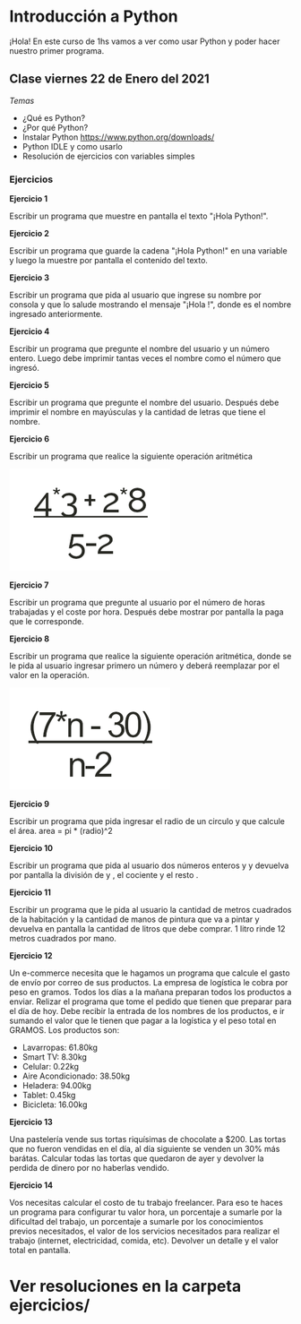 # Introducción a Python

¡Hola! En este curso de 1hs vamos a ver como usar Python y poder hacer nuestro primer programa.

## Clase viernes 22 de Enero del 2021

*Temas*
- ¿Qué es Python?
- ¿Por qué Python?
- Instalar Python
https://www.python.org/downloads/
- Python IDLE y como usarlo
- Resolución de ejercicios con variables simples

### Ejercicios
**Ejercicio 1**

  Escribir un programa que muestre en pantalla el texto "¡Hola Python!".


**Ejercicio 2**

Escribir un programa que guarde la cadena "¡Hola Python!" en una variable y luego la muestre por pantalla el contenido del texto.


**Ejercicio 3**

Escribir un programa que pida al usuario que ingrese su nombre por consola y que lo salude mostrando el mensaje "¡Hola <nombre>!", donde <nombre> es el nombre ingresado anteriormente.


**Ejercicio 4**

Escribir un programa que pregunte el nombre del usuario y un número entero. Luego debe imprimir tantas veces el nombre como el número que ingresó.


**Ejercicio 5**

Escribir un programa que pregunte el nombre del usuario. Después debe imprimir el nombre en mayúsculas y la cantidad de letras que tiene el nombre.


**Ejercicio 6**

Escribir un programa que realice la siguiente operación aritmética

![operacion artimetica 1](operacion_artimetica2.png?raw=true "Title")



**Ejercicio 7**

Escribir un programa que pregunte al usuario por el número de horas trabajadas y el coste por hora. Después debe mostrar por pantalla la paga que le corresponde.



**Ejercicio 8**

Escribir un programa que realice la siguiente operación aritmética, donde se le pida al usuario ingresar primero un número <n> y deberá reemplazar <n> por el valor en la operación.
  
![operacion artimetica 2](operacion_artimetica.png?raw=true "Title")



**Ejercicio 9**

Escribir un programa que pida ingresar el radio de un circulo y que calcule el área.
area = pi * (radio)^2


**Ejercicio 10**

Escribir un programa que pida al usuario dos números enteros <n> y <m> y devuelva por pantalla la división de <n> y <m>, el cociente <c> y el resto <r>.


**Ejercicio 11**

Escribir un programa que le pida al usuario la cantidad de metros cuadrados de la habitación y la cantidad de manos de pintura que va a pintar y devuelva en pantalla la cantidad de litros que debe comprar.
1 litro rinde 12 metros cuadrados por mano.


**Ejercicio 12**

Un e-commerce necesita que le hagamos un programa que calcule el gasto de envío por correo de sus productos.
La empresa de logística le cobra por peso en gramos.
Todos los días a la mañana preparan todos los productos a enviar. Relizar el programa que tome el pedido que tienen que preparar para el día de hoy.
Debe recibir la entrada de los nombres de los productos, e ir sumando el valor que le tienen que pagar a la logística y el peso total en GRAMOS.
Los productos son:
- Lavarropas: 61.80kg
- Smart TV: 8.30kg
- Celular: 0.22kg
- Aire Acondicionado: 38.50kg
- Heladera: 94.00kg
- Tablet: 0.45kg
- Bicicleta: 16.00kg




**Ejercicio 13**

Una pastelería vende sus tortas riquísimas de chocolate a $200. Las tortas que no fueron vendidas en el día, al día siguiente se venden un 30% más barátas.
Calcular todas las tortas que quedaron de ayer y devolver la perdida de dinero por no haberlas vendido.



**Ejercicio 14**

Vos necesitas calcular el costo de tu trabajo freelancer. Para eso te haces un programa para configurar tu valor hora, un porcentaje a sumarle por la dificultad del trabajo, un porcentaje a sumarle por los conocimientos previos necesitados, el valor de los servicios necesitados para realizar el trabajo (internet, electricidad, comida, etc).
Devolver un detalle y el valor total en pantalla.




# Ver resoluciones en la carpeta ejercicios/
